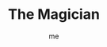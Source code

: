 ---
# basics
title     		 : "The Magician"
token					 : 'major-01'
card_type			 : 'major' # major, minor, court
layout				 : "tarot-card"
author    		 : 'me'
one_liner 		 : "Capability, empowerment, activity"
alt_names			 : ['The Magus']
images				 : ['assets/images/tarot/rws/rw-major-01.jpg']
keywords			 : ['capability', 'empowerment', 'activity']
url						 : 'tarot/cards/major-01'
aliases				 : ['magician', 'the-magician']

# password: 'foolish journey'
dropbox				 : 'https://www.dropbox.com/sh/a75nhp33917wge0/AAACa2vgi484M_9hPcjZdzHva?dl=0'

meaning_light  : "Taking appropriate action. Receiving guidance from a higher power. Becoming a channel of divine will. Expressing masculine energy in appropriate and constructive ways. Being yourself in every way."

meaning_shadow : "Inflating your own ego. Abusing talents. Manipulating or deceiving others. Being too aggressive. Using cheap illusions to dazzle others. Refusing to invest the time and effort needed to master your craft. Taking shortcuts."

# more detail
correspondence_suit 				: ''
correspondence_archetype 		: 'The Ego/The Self'
correspondence_hebrew 			: 'Beth/House/2'
correspondence_element 			: ''
correspondence_planet 			: 'The Sun, Mercury'
correspondence_astrological : 'Gemini'
correspondence_mystical 		: "Thoth, the Egyptian god of wisdom, known to the Greeks as Hermes and to the Romans as Mercury. Christ working miracles. Brahma, the Creator."
correspondence_story 				: "Consciously or unconsciously, the main character receives or controls a resource that holds the key to the story’s primary challenge."

advice_relationships 	 : "A relationship should empower you. Does yours generate positive change in your life? Do you feel happier and more fulfilled? A relationship that supports your goals is to be valued; a relationship that doesn’t must be changed or cast aside."

advice_work 					 : "Exercise whatever authority you have. With the right resources, you’ll succeed. But not everyone who appears empowered really is. With an eye toward growth, seek allies who focus on steak, not sizzle. Be a mentor … or find one. Deploy tools and resources against well-defined goals."

advice_spirituality 	 : "If others were to see you and your life as an expression of the Divine, what would their impression of the Divine be? How can you improve that perception? How can you better dedicate yourself to being a channel for positive energy in the world?"

advice_personal_growth : "Asserting yourself can be an important step toward wholeness. When your work or life experience has given you special insights or talents, shrug off self-doubt and apply them fearlessly. Act confidently, and feelings of confidence will follow."

advice_fortune_telling : "A powerful man may play a role in your day. Your current situation must be seen as one element of a much larger plan."

questions	: ["Which approach takes best advantage of both your masculine and feminine perspectives?", "What am I empowered to do?", "What would you do if you weren't afraid of failing?", "How might my abilities come into play?", "To what extent am I making the most of my talents?", "Which tool do you need today?", "Would it help to try to channel some form of higher power?"]

# referenced in the symbols.toml data file
symbols	  : ['1', 'lemniscate', 'red-robe', 'snake-belt', 'magicians-tools', 'coins', 'cups', 'wands', 'swords']

# metadata
suppress_topnav : true
related_cards 	: []

---